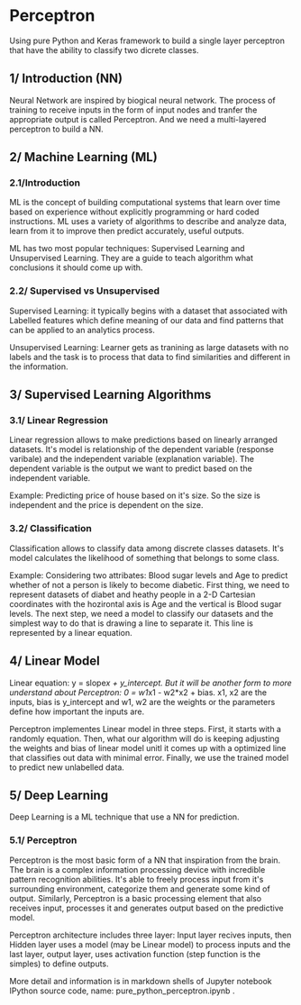 # Perceptron
Using pure Python and Keras framework to build a single layer perceptron that have the ability to classify two dicrete classes.

## 1/ Introduction (NN)
Neural Network are inspired by biogical neural network. The process of training to receive inputs in the form of input nodes and tranfer the appropriate output is called Perceptron. And we need a multi-layered perceptron to build a NN.

## 2/ Machine Learning (ML)
### 2.1/Introduction
ML is the concept of building computational systems that learn over time based on experience without explicitly programming or hard coded instructions. ML uses a variety of algorithms to describe and analyze data, learn from it to improve then predict accurately, useful outputs.

ML has two most popular techniques: Supervised Learning and Unsupervised Learning. They are a guide to teach algorithm what conclusions it should come up with.
### 2.2/ Supervised vs Unsupervised
Supervised Learning: it typically begins with a dataset that associated with Labelled features which define meaning of our data and find patterns that can be applied to an analytics process.

Unsupervised Learning: Learner gets as tranining as large datasets with no labels and the task is to process that data to find similarities and different in the information.
  
## 3/ Supervised Learning Algorithms
### 3.1/ Linear Regression
Linear regression allows to make predictions based on linearly arranged datasets. It's model is relationship of the dependent variable (response varibale) and the independent variable (explanation variable). The dependent variable is the output we want to predict based on the independent variable.

Example: Predicting price of house based on it's size. So the size is independent and the price is dependent on the size.
### 3.2/ Classification
Classification allows to classify data among discrete classes datasets. It's model calculates the likelihood of something that belongs to some class.

Example: Considering two attribates: Blood sugar levels and Age to predict whether of not a person is likely to become diabetic. First thing, we need to represent datasets of diabet and heathy people in a 2-D Cartesian coordinates with the hozirontal axis is Age and the vertical is Blood sugar levels. The next step, we need a model to classify our datasets and the simplest way to do that is drawing a line to separate it. This line is represented by a linear equation.
 
## 4/ Linear Model
Linear equation: y = slope*x + y_intercept. But it will be another form to more understand about Perceptron: 0 = w1*x1 - w2*x2 + bias. x1, x2 are the inputs, bias is y_intercept and w1, w2 are the weights or the parameters define how important the inputs are.

Perceptron implementes Linear model in three steps. First, it starts with a randomly equation. Then, what our algorithm will do is keeping adjusting the weights and bias of linear model unitl it comes up with a optimized line that classifies out data with minimal error. Finally, we use the trained model to predict new unlabelled data.
 
## 5/ Deep Learning
Deep Learning is a ML technique that use a NN for prediction.
### 5.1/ Perceptron
Perceptron is the most basic form of a NN that inspiration from the brain. The brain is a complex information processing device with incredible pattern recognition abilities. It's able to freely process input from it's surrounding environment, categorize them and generate some kind of output. Similarly, Perceptron is a basic processing element that also receives input, processes it and generates output based on the predictive model.

Perceptron architecture includes three layer: Input layer recives inputs, then Hidden layer uses a model (may be Linear model) to process inputs and the last layer, output layer, uses activation function (step function is the simples) to define outputs.

More detail and information is in markdown shells of Jupyter notebook IPython source code, name: pure_python_perceptron.ipynb .
